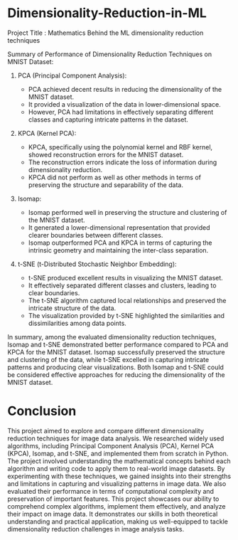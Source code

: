 # Dimensionality-Reduction-in-ML
Project Title : Mathematics Behind the ML dimensionality reduction techniques


Summary of Performance of Dimensionality Reduction Techniques on MNIST Dataset:

1. PCA (Principal Component Analysis):
   - PCA achieved decent results in reducing the dimensionality of the MNIST dataset.
   - It provided a visualization of the data in lower-dimensional space.
   - However, PCA had limitations in effectively separating different classes and capturing intricate patterns in the dataset.

2. KPCA (Kernel PCA):
   - KPCA, specifically using the polynomial kernel and RBF kernel, showed reconstruction errors for the MNIST dataset.
   - The reconstruction errors indicate the loss of information during dimensionality reduction.
   - KPCA did not perform as well as other methods in terms of preserving the structure and separability of the data.

3. Isomap:
   - Isomap performed well in preserving the structure and clustering of the MNIST dataset.
   - It generated a lower-dimensional representation that provided clearer boundaries between different classes.
   - Isomap outperformed PCA and KPCA in terms of capturing the intrinsic geometry and maintaining the inter-class separation.

4. t-SNE (t-Distributed Stochastic Neighbor Embedding):
   - t-SNE produced excellent results in visualizing the MNIST dataset.
   - It effectively separated different classes and clusters, leading to clear boundaries.
   - The t-SNE algorithm captured local relationships and preserved the intricate structure of the data.
   - The visualization provided by t-SNE highlighted the similarities and dissimilarities among data points.

In summary, among the evaluated dimensionality reduction techniques, Isomap and t-SNE demonstrated better performance compared to PCA and KPCA for the MNIST dataset. Isomap successfully preserved the structure and clustering of the data, while t-SNE excelled in capturing intricate patterns and producing clear visualizations. Both Isomap and t-SNE could be considered effective approaches for reducing the dimensionality of the MNIST dataset.


# Conclusion
This project aimed to explore and compare different dimensionality reduction techniques for image data analysis. We researched widely used algorithms, including Principal Component Analysis (PCA), Kernel PCA (KPCA), Isomap, and t-SNE, and implemented them from scratch in Python. The project involved understanding the mathematical concepts behind each algorithm and writing code to apply them to real-world image datasets. By experimenting with these techniques, we gained insights into their strengths and limitations in capturing and visualizing patterns in image data. We also evaluated their performance in terms of computational complexity and preservation of important features. This project showcases our ability to comprehend complex algorithms, implement them effectively, and analyze their impact on image data. It demonstrates our skills in both theoretical understanding and practical application, making us well-equipped to tackle dimensionality reduction challenges in image analysis tasks.
